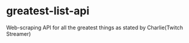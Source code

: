 # greatest-list-api
Web-scraping API for all the greatest things as stated by Charlie(Twitch Streamer) 
